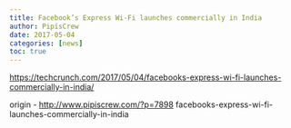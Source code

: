 ```yaml
---
title: Facebook’s Express Wi-Fi launches commercially in India
author: PipisCrew
date: 2017-05-04
categories: [news]
toc: true
---
```


https://techcrunch.com/2017/05/04/facebooks-express-wi-fi-launches-commercially-in-india/

origin - http://www.pipiscrew.com/?p=7898 facebooks-express-wi-fi-launches-commercially-in-india